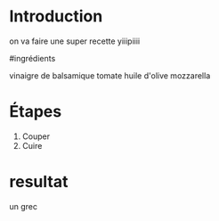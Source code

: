 # Introduction

on va faire une super recette yiiipiiii

#ingrédients

vinaigre de balsamique
tomate
huile d'olive
mozzarella

# Étapes
1. Couper
2. Cuire
# resultat
un grec